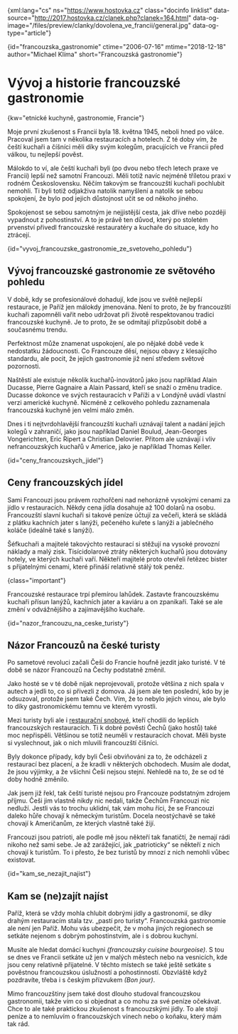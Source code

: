 
{xml:lang="cs" ns="https://www.hostovka.cz" class="docinfo linklist" data-source="http://2017.hostovka.cz/clanek.php?clanek=164.html" data-og-image="/files/preview/clanky/dovolena\_ve\_francii/general.jpg" data-og-type="article"}

{id="francouzska_gastronomie" ctime="2006-07-16" mtime="2018-12-18" author="Michael Klíma" short="Francouzská gastronomie"}

# Vývoj a historie francouzské gastronomie

{kw="etnické kuchyně, gastronomie, Francie"}

Moje první zkušenost s Francií byla 18. května 1945, neboli hned po válce. Pracoval jsem tam v několika restauracích a hotelech. Z té doby vím, že čeští kuchaři a číšníci měli díky svým kolegům, pracujících ve Francii před válkou, tu nejlepší pověst.

Málokdo to ví, ale čeští kuchaři byli (po dvou nebo třech letech praxe ve Francii) lepší než samotní Francouzi. Měli totiž navíc nejméně tříletou praxi v rodném Československu. Něčím takovým se francouzští kuchaři pochlubit nemohli. Ti byli totiž odjakživa natolik namyšlení a natolik se sebou spokojení, že bylo pod jejich důstojnost učit se od někoho jiného.

Spokojenost se sebou samotným je nejjistější cesta, jak dříve nebo později vypadnout z pohostinství. A to je právě ten důvod, který po stoletém prvenství přivedl francouzské restauratéry a kuchaře do situace, kdy ho ztrácejí.

{id="vyvoj\_francouzske\_gastronomie\_ze\_svetoveho_pohledu"}

## Vývoj francouzské gastronomie ze světového pohledu

V době, kdy se profesionálové dohadují, kde jsou ve světě nejlepší restaurace, je Paříž jen málokdy jmenována. Není to proto, že by francouzští kuchaři zapomněli vařit nebo udržovat při životě respektovanou tradici francouzské kuchyně. Je to proto, že se odmítají přizpůsobit době a současnému trendu.

Perfektnost může znamenat uspokojení, ale po nějaké době vede k nedostatku žádoucnosti. Co Francouze děsí, nejsou obavy z klesajícího standardu, ale pocit, že jejich gastronomie již není středem světové pozornosti.

Naštěstí ale existuje několik kuchařů-inovátorů jako jsou například Alain Ducasse, Pierre Gagnaire a Alain Passard, kteří se snaží o změnu tradice. Ducasse dokonce ve svých restauracích v Paříži a v Londýně uvádí vlastní verzi americké kuchyně. Nicméně z celkového pohledu zaznamenala francouzská kuchyně jen velmi málo změn.

Dnes i ti nejtvrdohlavější francouzští kuchaři uznávají talent a nadání jejich kolegů v zahraničí, jako jsou například Daniel Boulud, Jean-Georges Vongerichten, Eric Ripert a Christian Delovrier. Přitom ale uznávají i vliv nefrancouzských kuchařů v Americe, jako je například Thomas Keller.

{id="ceny\_francouzskych\_jidel"}

## Ceny francouzských jídel

Sami Francouzi jsou právem rozhořčeni nad nehorázně vysokými cenami za jídlo v restauracích. Někdy cena jídla dosahuje až 100 dolarů na osobu. Francouzští slavní kuchaři si takové peníze účtují za večeři, která se skládá z plátku kachních jater s lanýži, pečeného kuřete s lanýži a jablečného koláče (ideálně také s lanýži).

Šéfkuchaři a majitelé takovýchto restaurací si stěžují na vysoké provozní náklady a malý zisk. Tisícidolarové ztráty některých kuchařů jsou dotovány hotely, ve kterých kuchaři vaří. Někteří majitelé proto otevřeli řetězec bister s přijatelnými cenami, které přináší relativně stálý tok peněz.

{class="important"}

Francouzské restaurace trpí přemírou lahůdek. Zastavte francouzskému kuchaři přísun lanýžů, kachních jater a kaviáru a on zpanikaří. Také se ale změní v odvážnějšího a zajímavějšího kuchaře.

{id="nazor\_francouzu\_na\_ceske\_turisty"}

## Názor Francouzů na české turisty

Po sametové revoluci začali Češi do Francie houfně jezdit jako turisté. V té době se názor Francouzů na Čechy podstatně změnil.

Jako hosté se v té době nijak neprojevovali, protože většina z nich spala v autech a jedli to, co si přivezli z domova. Já jsem ale ten poslední, kdo by je odsuzoval, protože jsem také Čech. Vím, že to nebylo jejich vinou, ale bylo to díky gastronomickému temnu ve kterém vyrostli.

Mezi turisty byli ale i [restaurační snobové][1], kteří chodili do lepších francouzských restauracích. Ti k dobré pověsti Čechů (jako hostů) také moc nepřispěli. Většinou se totiž neuměli v restauracích chovat. Měli byste si vyslechnout, jak o nich mluvili francouzští číšníci.

Byly dokonce případy, kdy byli Češi obviňováni za to, že odcházeli z restaurací bez placení, a že kradli v některých obchodech. Musím ale dodat, že jsou výjimky, a že všichni Češi nejsou stejní. Nehledě na to, že se od té doby hodně změnilo.

Jak jsem již řekl, tak čeští turisté nejsou pro Francouze podstatným zdrojem příjmu. Češi jim vlastně nikdy nic nedali, takže Čechům Francouzi nic nedluží. Jestli vás to trochu uklidní, tak vám mohu říci, že se Francouzi daleko hůře chovají k německým turistům. Docela neostýchavě se také chovají k Američanům, ze kterých vlastně také žijí.

Francouzi jsou patrioti, ale podle mě jsou někteří tak fanatičtí, že nemají rádi nikoho než sami sebe. Je až zarážející, jak „patrioticky“ se někteří z nich chovají k turistům. To i přesto, že bez turistů by mnozí z nich nemohli vůbec existovat.

{id="kam\_se\_nezajit_najist"}

## Kam se (ne)zajít najíst

Paříž, která se vždy mohla chlubit dobrými jídly a gastronomií, se díky drahým restauracím stala tzv. „pastí pro turisty“. Francouzská gastronomie ale není jen Paříž. Mohu vás ubezpečit, že v moha jiných regionech se setkáte nejenom s dobrým pohostinstvím, ale i s dobrou kuchyní.

Musíte ale hledat domácí kuchyni _(francouzsky cuisine bourgeoise)_. S tou se dnes ve Francii setkáte už jen v malých městech nebo na vesnicích, kde jsou ceny relativně přijatelné. V těchto místech se také ještě setkáte s pověstnou francouzskou úslužností a pohostinností. Obzvláště když pozdravíte, třeba i s českým přízvukem _(Bon jour)_.

Mimo francouzštiny jsem také dost dlouho studoval francouzskou gastronomii, takže vím co si objednat a co mohu za své peníze očekávat. Chce to ale také praktickou zkušenost s francouzskými jídly. To ale stojí peníze a to nemluvím o francouzských vínech nebo o koňaku, který mám tak rád.

 [1]: /modni_pojmy#restauracni_snob

